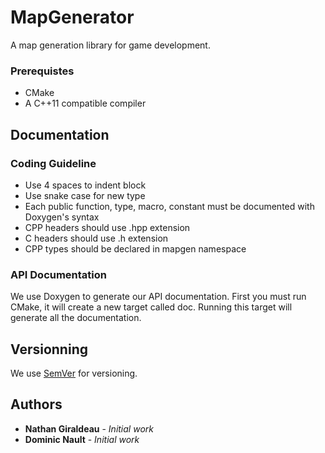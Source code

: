 # MapGenerator
A map generation library for game development.

### Prerequistes
* CMake
* A C++11 compatible compiler

## Documentation
### Coding Guideline
* Use 4 spaces to indent block
* Use snake case for new type
* Each public function, type, macro, constant must be documented with Doxygen's syntax
* CPP headers should use .hpp extension
* C headers should use .h extension
* CPP types should be declared in mapgen namespace

### API Documentation
We use Doxygen to generate our API documentation.
First you must run CMake, it will create a new target called doc.
Running this target will generate all the documentation.

## Versionning
We use [SemVer](http://semver.org/) for versioning.

## Authors
* **Nathan Giraldeau** - *Initial work*
* **Dominic Nault** - *Initial work*
